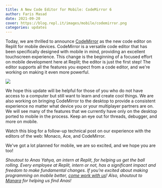 ```yaml
---
title: A New Code Editor for Mobile: CodeMirror 6
author: Faris Masad
date: 2021-09-20
cover: https://blog.repl.it/images/mobile/codemirror.png
categories: updates
---
```



Today, we are thrilled to announce [CodeMirror](https://codemirror.net/6/) as the new code editor on Replit for mobile devices. CodeMirror is a versatile code editor that has been specifically designed with mobile in mind, providing an excellent touchscreen experience. This change is the beginning of a focused effort on mobile development here at Replit; the editor is just the first step! The editor supports all the features you expect from a code editor, and we're working on making it even more powerful.

![](https://blog.repl.it/images/mobile/codemirror.png)

We hope this update will be helpful for those of you who do not have access to a computer but still want to learn and create cool things. We are also working on bringing CodeMirror to the desktop to provide a consistent experience no matter what device you or your multiplayer partners are on. We will see many of the features that we currently have only on the desktop ported to mobile in the process. Keep an eye out for threads, debugger, and more on mobile.

Watch this blog for a follow-up technical post on our experience with the editors of the web: Monaco, Ace, and CodeMirror.

We've got a lot planned for mobile, we are so excited, and we hope you are too!

*Shoutout to Anas Yahya, an intern at Replit, for helping us get the ball rolling. Every employee at Replit, intern or not, has a significant impact and freedom to make fundamental changes. If you're excited about making programming on mobile better, [come work with us](https://replit.com/site/careers)! Also, shoutout to [Manara](https://www.manara.tech/) for helping us find Anas!*